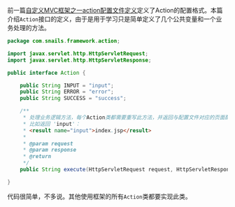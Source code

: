 前一篇[自定义MVC框架之一action配置文件定义](https://github.com/ubuntuvim/study-note/blob/master/%E8%87%AA%E5%AE%9A%E4%B9%89MVC%E6%A1%86%E6%9E%B6%E4%B9%8B%E4%B8%80action%E9%85%8D%E7%BD%AE%E6%96%87%E4%BB%B6%E5%AE%9A%E4%B9%89.md)定义了Action的配置格式。本篇介绍`Action`接口的定义，由于是用于学习只是简单定义了几个公共变量和一个业务处理的方法。

```java
package com.snails.framework.action;

import javax.servlet.http.HttpServletRequest;
import javax.servlet.http.HttpServletResponse;

public interface Action {

	public String INPUT = "input";
	public String ERROR = "error";
	public String SUCCESS = "success";

	/**
	 * 处理业务逻辑方法，每个Action类都需要重写此方法，并返回与配置文件对应的页面配置字符串
	 * 比如返回 'input'：
	 * <result name="input">index.jsp</result>
	 *
	 * @param request
	 * @param response
	 * @return
	 */
	public String execute(HttpServletRequest request, HttpServletResponse response) throws Exception;

}
```

代码很简单，不多说。其他使用框架的所有`Action`类都要实现此类。
